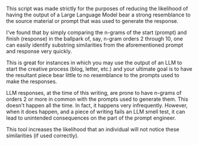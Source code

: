 This script was made strictly for the purposes of reducing the likelihood of having the output of a Large Language Model bear a strong resemblance to the source material or prompt that was used to generate the response.

I've found that by simply comparing the n-grams of the start (prompt) and finish (response) in the ballpark of, say, n-gram orders 2 through 10, one can easily identify substring similarities from the aforementioned prompt and response very quickly.

This is great for instances in which you may use the output of an LLM to start the creative process (blog, letter, etc.) and your ultimate goal is to have the resultant piece bear little to no resemblance to the prompts used to make the responses.

LLM responses, at the time of this writing, are prone to have n-grams of orders 2 or more in common with the prompts used to generate them. This doesn't happen all the time. In fact, it happens very infrequently. However, when it does happen, and a piece of writing fails an LLM smell test, it can lead to unintended consequences on the part of the prompt engineer.

This tool increases the likelihood that an individual will not notice these similarities (if used correctly).

